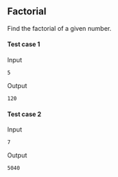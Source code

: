 ## Factorial

Find the factorial of a given number.


#### Test case 1

Input

```
5
```

Output

```
120
```

#### Test case 2

Input

```
7
```

Output

```
5040
```
